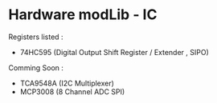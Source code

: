 # Hardware modLib - IC

Registers listed :
- 74HC595 (Digital Output Shift Register / Extender , SIPO)

Comming Soon :
- TCA9548A (I2C Multiplexer) 
- MCP3008 (8 Channel ADC SPI) 
